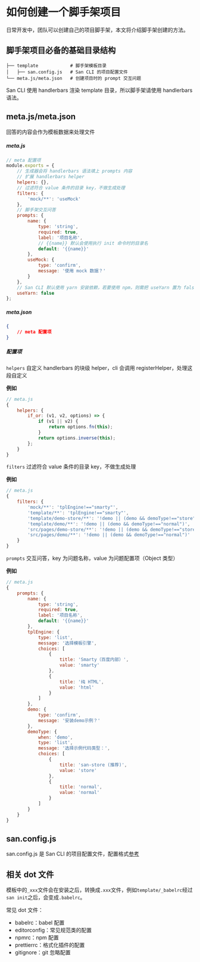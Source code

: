# 如何创建一个脚手架项目

日常开发中，团队可以创建自己的项目脚手架，本文将介绍脚手架创建的方法。

## 脚手架项目必备的基础目录结构

```
├── template            # 脚手架模板目录
│   ├── san.config.js   # San CLI 的项目配置文件
└── meta.js/meta.json   # 创建项目时的 prompt 交互问题
```

San CLI 使用 handlerbars 渲染 template 目录，所以脚手架请使用 handlerbars 语法。

## meta.js/meta.json

回答的内容会作为模板数据来处理文件

##### meta.js

```js
// meta 配置项
module.exports = {
    // 生成器会将 handlerbars 语法填上 prompts 内容
    // 扩展 handlerbars helper
    helpers: {},
    // 过滤符合 value 条件的目录 key，不做生成处理
    filters: {
        'mock/**': 'useMock'
    },
    // 脚手架交互问答
    prompts: {
        name: {
            type: 'string',
            required: true,
            label: '项目名称',
            // {{name}} 默认会使用执行 init 命令时的目录名
            default: '{{name}}'
        },
        useMock: {
            type: 'confirm',
            message: '使用 mock 数据？'
        }
    },
    // San CLI 默认使用 yarn 安装依赖，若要使用 npm，则需把 useYarn 置为 false
    useYarn: false
};
```

##### meta.json

```json
{
    // meta 配置项
}
```

##### 配置项

`helpers` 自定义 handlerbars 的块级 helper，cli 会调用 registerHelper，处理这段自定义

**例如**

```js
// meta.js
{
    helpers: {
        if_or: (v1, v2, options) => {
            if (v1 || v2) {
                return options.fn(this);
            }
            return options.inverse(this);
        };
    }
}
```

`filters` 过滤符合 value 条件的目录 key，不做生成处理

**例如**

```js
// meta.js
{
    filters: {
        'mock/**': 'tplEngine!=="smarty"',
        'template/**': 'tplEngine!=="smarty"',
        'template/demo-store/**': '!demo || (demo && demoType!=="store")',
        'template/demo/**': '!demo || (demo && demoType!=="normal")',
        'src/pages/demo-store/**': '!demo || (demo && demoType!=="store")',
        'src/pages/demo/**': '!demo || (demo && demoType!=="normal")'
    }
}
```

`prompts` 交互问答，key 为问题名称，value 为问题配置项（Object 类型）

**例如**

```js
// meta.js
{
    prompts: {
        name: {
            type: 'string',
            required: true,
            label: '项目名称',
            default: '{{name}}'
        },
        tplEngine: {
            type: 'list',
            message: '选择模板引擎',
            choices: [
                {
                    title: 'Smarty（百度内部）',
                    value: 'smarty'
                },
                {
                    title: '纯 HTML',
                    value: 'html'
                }
            ]
        },
        demo: {
            type: 'confirm',
            message: '安装demo示例？'
        },
        demoType: {
            when: 'demo',
            type: 'list',
            message: '选择示例代码类型：',
            choices: [
                {
                    title: 'san-store (推荐)',
                    value: 'store'
                },
                {
                    title: 'normal',
                    value: 'normal'
                }
            ]
        }
    }
}
```

## san.config.js

san.config.js 是 San CLI 的项目配置文件，配置格式[参考](/config.md)

## 相关 dot 文件

模板中的`_xxx`文件会在安装之后，转换成`.xxx`文件，例如`template/_babelrc`经过`san init`之后，会变成`.babelrc`。

常见 dot 文件：

-   babelrc：babel 配置
-   editorconfig：常见规范类的配置
-   npmrc：npm 配置
-   prettierrc：格式化插件的配置
-   gitignore：git 忽略配置
